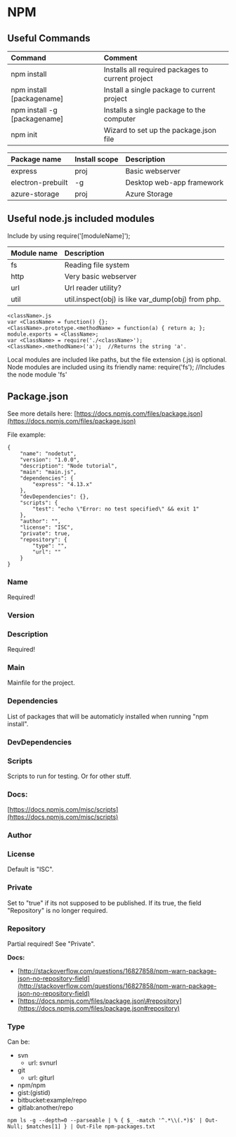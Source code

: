 # NPM

## Useful Commands

| Command | Comment |
| :--- | :--- |
| npm install | Installs all required packages to current project |
| npm install \[packagename\] | Install a single package to current project |
| npm install -g \[packagename\] | Installs a single package to the computer |
| npm init | Wizard to set up the package.json file |

| Package name | Install scope | Description |
| :--- | :--- | :--- |
| express | proj | Basic webserver |
| electron-prebuilt | -g | Desktop web-app framework |
| azure-storage | proj | Azure Storage |

## Useful node.js included modules

Include by using require\('\[moduleName\]'\);

| Module name | Description |
| :--- | :--- |
| fs | Reading file system |
| http | Very basic webserver |
| url | Url reader utility? |
| util | util.inspect\(obj\) is like var\_dump\(obj\) from php. |

```text
<className>.js
var <ClassName> = function() {};
<ClassName>.prototype.<methodName> = function(a) { return a; };
module.exports = <ClassName>;
var <ClassName> = require('./<className>');
<ClassName>.<methodName>('a');  //Returns the string 'a'.
```

Local modules are included like paths, but the file extension \(.js\) is optional. Node modules are included using its friendly name: require\('fs'\); //Includes the node module 'fs'

## Package.json

See more details here: [https://docs.npmjs.com/files/package.json](https://docs.npmjs.com/files/package.json)

File example:

```text
{
    "name": "nodetut",
    "version": "1.0.0",
    "description": "Node tutorial",
    "main": "main.js",
    "dependencies": {
        "express": "4.13.x"
    },
    "devDependencies": {},
    "scripts": {
        "test": "echo \"Error: no test specified\" && exit 1"
    },
    "author": "",
    "license": "ISC",
    "private": true,
    "repository": {
        "type": "",
        "url": ""
    }
}
```

### Name

Required!

### Version

### Description

Required!

### Main

Mainfile for the project.

### Dependencies

List of packages that will be automaticly installed when running "npm install".

### DevDependencies

### Scripts

Scripts to run for testing. Or for other stuff.

### Docs:

[https://docs.npmjs.com/misc/scripts](https://docs.npmjs.com/misc/scripts)

### Author

### License

Default is "ISC".

### Private

Set to "true" if its not supposed to be published. If its true, the field "Repository" is no longer required.

### Repository

Partial required! See "Private".

**Docs:**

* [http://stackoverflow.com/questions/16827858/npm-warn-package-json-no-repository-field](http://stackoverflow.com/questions/16827858/npm-warn-package-json-no-repository-field)
* [https://docs.npmjs.com/files/package.json\#repository](https://docs.npmjs.com/files/package.json#repository)

### Type

Can be:

* svn
  * url: svnurl
* git
  * url: giturl
* npm/npm
* gist:\(gistid\)
* bitbucket:example/repo
* gitlab:another/repo

```text
npm ls -g --depth=0 --parseable | % { $_ -match '^.*\\(.*)$' | Out-Null; $matches[1] } | Out-File npm-packages.txt
```

